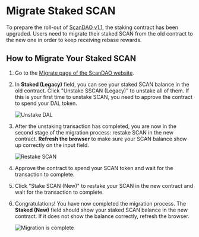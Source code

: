 # Migrate Staked SCAN

To prepare the roll-out of [ScanDAO v1.1](https://scandao.medium.com/olympus-v1-1-a5c6a48be7d1), the staking contract has been upgraded. Users need to migrate their staked SCAN from the old contract to the new one in order to keep receiving rebase rewards.

## How to Migrate Your Staked SCAN

1. Go to the [Migrate page of the ScanDAO website](https://app.scandao.com/#/stake/migrate).
2. In **Staked \(Legacy\)** field, you can see your staked SCAN balance in the old contract. Click "Unstake SSCAN \(Legacy\)" to unstake all of them. If this is your first time to unstake SCAN, you need to approve the contract to spend your DAL token.

   ![Unstake DAL](../.gitbook/assets/unstake.png)

3. After the unstaking transaction has completed, you are now in the second stage of the migration process: restake SCAN in the new contract. **Refresh the browser** to make sure your SCAN balance show up correctly on the input field.

   ![Restake SCAN](../.gitbook/assets/restake.png)

4. Approve the contract to spend your SCAN token and wait for the transaction to complete.
5. Click "Stake SCAN \(New\)" to restake your SCAN in the new contract and wait for the transaction to complete.
6. Congratulations! You have now completed the migration process. The **Staked \(New\)** field should show your staked SCAN balance in the new contract. If it does not show the balance correctly, refresh the browser.

   ![Migration is complete](../.gitbook/assets/complete.png)


